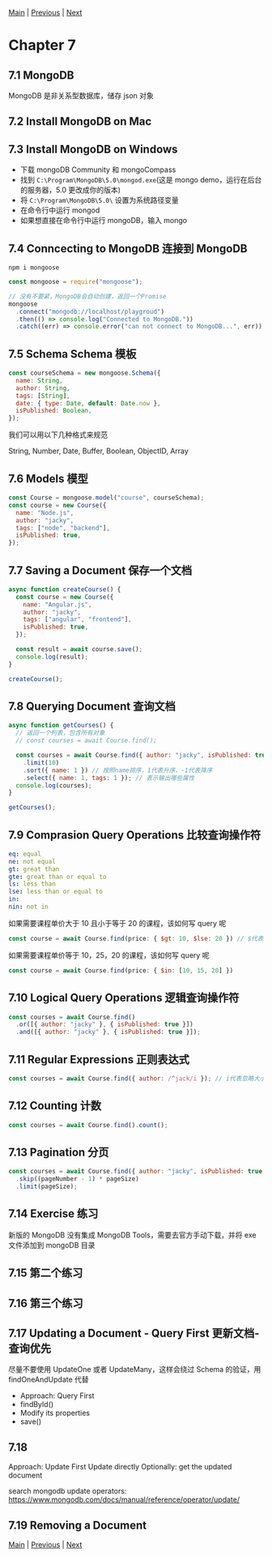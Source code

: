 [Main](../../README.md) | [Previous](../chapter6/README.md) | [Next](../chapter8/README.md)

# Chapter 7

## 7.1 MongoDB

MongoDB 是非关系型数据库，储存 json 对象

## 7.2 Install MongoDB on Mac

## 7.3 Install MongoDB on Windows

- 下载 mongoDB Community 和 mongoCompass
- 找到 `C:\Program\MongoDB\5.0\mongod.exe`(这是 mongo demo，运行在后台的服务器，5.0 更改成你的版本)
- 将 `C:\Program\MongoDB\5.0\` 设置为系统路径变量
- 在命令行中运行 mongod
- 如果想直接在命令行中运行 mongoDB，输入 mongo

## 7.4 Conncecting to MongoDB 连接到 MongoDB

`npm i mongoose`

```javascript
const mongoose = require("mongoose");

// 没有不要紧，MongoDB会自动创建，返回一个Promise
mongoose
  .connect("mongodb://localhost/playgroud")
  .then(() => console.log("Connected to MongoDB."))
  .catch((err) => console.error("can not connect to MongoDB...", err));
```

## 7.5 Schema Schema 模板

```javascript
const courseSchema = new mongoose.Schema({
  name: String,
  author: String,
  tags: [String],
  date: { type: Date, default: Date.now },
  isPublished: Boolean,
});
```

我们可以用以下几种格式来规范

String, Number, Date, Buffer, Boolean, ObjectID, Array

## 7.6 Models 模型

```javascript
const Course = mongoose.model("course", courseSchema);
const course = new Course({
  name: "Node.js",
  author: "jacky",
  tags: ["node", "backend"],
  isPublished: true,
});
```

## 7.7 Saving a Document 保存一个文档

```javascript
async function createCourse() {
  const course = new Course({
    name: "Angular.js",
    author: "jacky",
    tags: ["angular", "frontend"],
    isPublished: true,
  });

  const result = await course.save();
  console.log(result);
}

createCourse();
```

## 7.8 Querying Document 查询文档

```javascript
async function getCourses() {
  // 返回一个列表，包含所有对象
  // const courses = await Course.find();

  const courses = await Course.find({ author: "jacky", isPublished: true }) // 添加过滤
    .limit(10)
    .sort({ name: 1 }) // 按照name排序，1代表升序，-1代表降序
    .select({ name: 1, tags: 1 }); // 表示输出哪些属性
  console.log(courses);
}

getCourses();
```

## 7.9 Comprasion Query Operations 比较查询操作符

```yaml
eq: equal
ne: not equal
gt: great than
gte: great than or equal to
ls: less than
lse: less than or equal to
in:
nin: not in
```

如果需要课程单价大于 10 且小于等于 20 的课程，该如何写 query 呢

```javascript
const course = await Course.find(price: { $gt: 10, $lse: 20 }) // $代表这是一个操作符
```

如果需要课程单价等于 10，25，20 的课程，该如何写 query 呢

```javascript
const course = await Course.find(price: { $in: [10, 15, 20] })
```

## 7.10 Logical Query Operations 逻辑查询操作符

```javascript
const courses = await Course.find()
  .or([{ author: "jacky" }, { isPublished: true }])
  .and([{ author: "jacky" }, { isPublished: true }]);
```

## 7.11 Regular Expressions 正则表达式

```javascript
const courses = await Course.find({ author: /^jack/i }); // i代表忽略大小写
```

## 7.12 Counting 计数

```javascript
const courses = await Course.find().count();
```

## 7.13 Pagination 分页

```javascript
const courses = await Course.find({ author: "jacky", isPublished: true })
  .skip((pageNumber - 1) * pageSize)
  .limit(pageSize);
```

## 7.14 Exercise 练习

新版的 MongoDB 没有集成 MongoDB Tools，需要去官方手动下载，并将 exe 文件添加到 mongoDB 目录

## 7.15 第二个练习

## 7.16 第三个练习

## 7.17 Updating a Document - Query First 更新文档-查询优先

尽量不要使用 UpdateOne 或者 UpdateMany，这样会绕过 Schema 的验证，用 findOneAndUpdate 代替

- Approach: Query First
- findById()
- Modify its properties
- save()

## 7.18

Approach: Update First
Update directly
Optionally: get the updated document

search mongodb update operators:
https://www.mongodb.com/docs/manual/reference/operator/update/

## 7.19 Removing a Document

[Main](../../README.md) | [Previous](../chapter6/README.md) | [Next](../chapter8/README.md)

